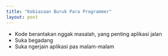 ```yaml
---
title: "Kebiasaan Buruk Para Programmer"
layout: post
---
```


- Kode berantakan nggak masalah, yang penting aplikasi jalan
- Suka begadang
- Suka ngerjain aplikasi pas malam-malam